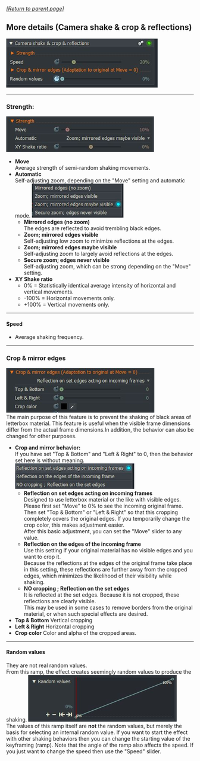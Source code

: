 *[[Return to parent page]](../README.md)*  

## More details (Camera shake & crop & reflections)
![](IMG/img2.jpg)  

---------------------------------------------

### Strength:
![](IMG/Strength.jpg)
  - **Move**  
    Average strength of semi-random shaking movements. 
  - **Automatic**  
  Self-adjusting zoom, depending on the "Move" setting and automatic mode.
  ![](IMG/Automatic.jpg)  
    - **Mirrored edges (no zoom)**  
      The edges are reflected to avoid trembling black edges. 
    - **Zoom; mirrored edges visible**  
      Self-adjusting low zoom to minimize reflections at the edges.
    - **Zoom; mirrored edges maybe visible**  
      Self-adjusting zoom to largely avoid reflections at the edges.
    - **Secure zoom; edges never visible**  
       Self-adjusting zoom, which can be strong depending on the "Move" setting.  
  - **XY Shake ratio**  
    - 0% = Statistically identical average intensity of horizontal and vertical movements.
    - -100% = Horizontal movements only.
    - +100% = Vertical movements only.

---------------------------------------------

#### Speed
  - Average shaking frequency.

---------------------------------------------

### Crop & mirror edges
![](IMG/Crop.jpg)  
The main purpose of this feature is to prevent the shaking of black areas of letterbox material. This feature is useful when the visible frame dimensions differ from the actual frame dimensions.In addition, the behavior can also be changed for other purposes.   
  - **Crop and mirror behavior:**  
  If you have set "Top & Bottom" and "Left & Right" to 0, then the behavior set here is without meaning.
  ![](IMG/Reflection.jpg)  
    - **Reflection on set edges acting on incoming frames**  
      Designed to use letterbox material or the like with visible edges.  
      Please first set "Move" to 0% to see the incoming original frame.  
     Then set "Top & Bottom" or "Left & Right" so that this cropping completely covers the original edges. 
     If you temporarily change the crop color, this makes adjustment easier.  
     After this basic adjustment, you can set the "Move" slider to any value.   
    - **Reflection on the edges of the incoming frame**  
      Use this setting if your original material has no visible edges and you want to crop it.  
      Because the reflections at the edges of the original frame take place in this setting, 
      these reflections are further away from the cropped edges,
      which minimizes the likelihood of their visibility while shaking.  
    - **NO cropping ; Reflection on the set edges**  
     It is reflected at the set edges. Because it is not cropped, these reflections are clearly visible.  
     This may be used in some cases to remove borders from the original material, or when such special effects are desired.   
  - **Top & Bottom**
    Vertical cropping
  - **Left & Right**
     Horizontal cropping
  - **Crop color**
    Color and alpha of the cropped areas. 
    
--------------------------------------------
    
#### Random values
They are not real random values.  
From this ramp, the effect creates seemingly random values to produce the shaking.
![](IMG/Random.jpg)  
The values of this ramp itself are **not** the random values, but merely the basis for selecting an internal random value.
If you want to start the effect with other shaking behaviors then you can change the starting value of the keyframing (ramp). 
Note that the angle of the ramp also affects the speed. If you just want to change the speed then use the "Speed" slider.

